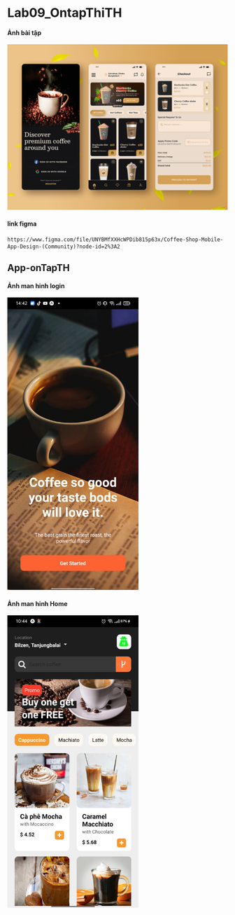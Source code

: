 # Lab09_OntapThiTH

#### Ảnh bài tập
![Không tồn tại](./AnhMinhHoa/anhBT.jpg)
#### link figma 
    https://www.figma.com/file/UNYBMfXXHcWPDib815p63x/Coffee-Shop-Mobile-App-Design-(Community)?node-id=2%3A2

## App-onTapTH
#### Ảnh man hinh login

<img src="./AnhMinhHoa/screen_1.png" alt="Không tồn tại" width="300" >

#### Ảnh man hinh Home
<img src="./AnhMinhHoa/screen_home.png" alt="Không tồn tại" width="300" >
